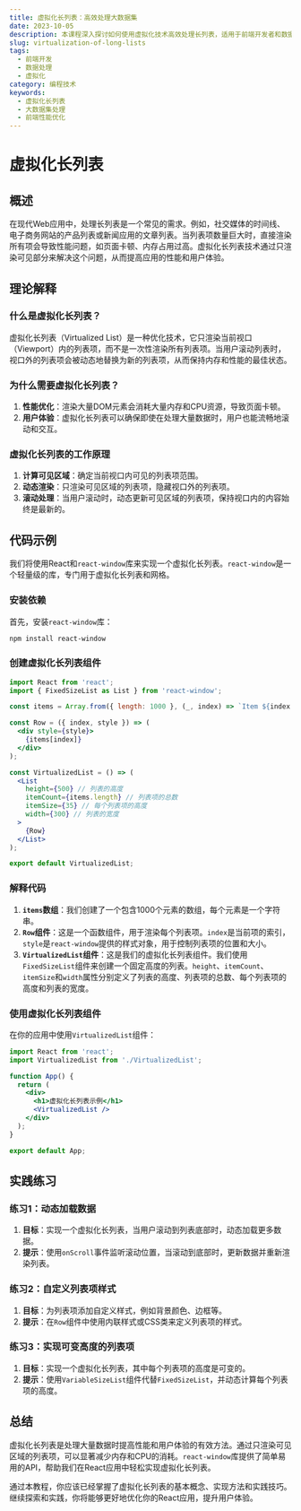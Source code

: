 ```yaml
---
title: 虚拟化长列表：高效处理大数据集
date: 2023-10-05
description: 本课程深入探讨如何使用虚拟化技术高效处理长列表，适用于前端开发者和数据工程师。
slug: virtualization-of-long-lists
tags:
  - 前端开发
  - 数据处理
  - 虚拟化
category: 编程技术
keywords:
  - 虚拟化长列表
  - 大数据集处理
  - 前端性能优化
---
```


# 虚拟化长列表

## 概述

在现代Web应用中，处理长列表是一个常见的需求。例如，社交媒体的时间线、电子商务网站的产品列表或新闻应用的文章列表。当列表项数量巨大时，直接渲染所有项会导致性能问题，如页面卡顿、内存占用过高。虚拟化长列表技术通过只渲染可见部分来解决这个问题，从而提高应用的性能和用户体验。

## 理论解释

### 什么是虚拟化长列表？

虚拟化长列表（Virtualized List）是一种优化技术，它只渲染当前视口（Viewport）内的列表项，而不是一次性渲染所有列表项。当用户滚动列表时，视口外的列表项会被动态地替换为新的列表项，从而保持内存和性能的最佳状态。

### 为什么需要虚拟化长列表？

1. **性能优化**：渲染大量DOM元素会消耗大量内存和CPU资源，导致页面卡顿。
2. **用户体验**：虚拟化长列表可以确保即使在处理大量数据时，用户也能流畅地滚动和交互。

### 虚拟化长列表的工作原理

1. **计算可见区域**：确定当前视口内可见的列表项范围。
2. **动态渲染**：只渲染可见区域的列表项，隐藏视口外的列表项。
3. **滚动处理**：当用户滚动时，动态更新可见区域的列表项，保持视口内的内容始终是最新的。

## 代码示例

我们将使用React和`react-window`库来实现一个虚拟化长列表。`react-window`是一个轻量级的库，专门用于虚拟化长列表和网格。

### 安装依赖

首先，安装`react-window`库：

```bash
npm install react-window
```

### 创建虚拟化长列表组件

```jsx
import React from 'react';
import { FixedSizeList as List } from 'react-window';

const items = Array.from({ length: 1000 }, (_, index) => `Item ${index + 1}`);

const Row = ({ index, style }) => (
  <div style={style}>
    {items[index]}
  </div>
);

const VirtualizedList = () => (
  <List
    height={500} // 列表的高度
    itemCount={items.length} // 列表项的总数
    itemSize={35} // 每个列表项的高度
    width={300} // 列表的宽度
  >
    {Row}
  </List>
);

export default VirtualizedList;
```

### 解释代码

1. **`items`数组**：我们创建了一个包含1000个元素的数组，每个元素是一个字符串。
2. **`Row`组件**：这是一个函数组件，用于渲染每个列表项。`index`是当前项的索引，`style`是`react-window`提供的样式对象，用于控制列表项的位置和大小。
3. **`VirtualizedList`组件**：这是我们的虚拟化长列表组件。我们使用`FixedSizeList`组件来创建一个固定高度的列表。`height`、`itemCount`、`itemSize`和`width`属性分别定义了列表的高度、列表项的总数、每个列表项的高度和列表的宽度。

### 使用虚拟化长列表组件

在你的应用中使用`VirtualizedList`组件：

```jsx
import React from 'react';
import VirtualizedList from './VirtualizedList';

function App() {
  return (
    <div>
      <h1>虚拟化长列表示例</h1>
      <VirtualizedList />
    </div>
  );
}

export default App;
```

## 实践练习

### 练习1：动态加载数据

1. **目标**：实现一个虚拟化长列表，当用户滚动到列表底部时，动态加载更多数据。
2. **提示**：使用`onScroll`事件监听滚动位置，当滚动到底部时，更新数据并重新渲染列表。

### 练习2：自定义列表项样式

1. **目标**：为列表项添加自定义样式，例如背景颜色、边框等。
2. **提示**：在`Row`组件中使用内联样式或CSS类来定义列表项的样式。

### 练习3：实现可变高度的列表项

1. **目标**：实现一个虚拟化长列表，其中每个列表项的高度是可变的。
2. **提示**：使用`VariableSizeList`组件代替`FixedSizeList`，并动态计算每个列表项的高度。

## 总结

虚拟化长列表是处理大量数据时提高性能和用户体验的有效方法。通过只渲染可见区域的列表项，可以显著减少内存和CPU的消耗。`react-window`库提供了简单易用的API，帮助我们在React应用中轻松实现虚拟化长列表。

通过本教程，你应该已经掌握了虚拟化长列表的基本概念、实现方法和实践技巧。继续探索和实践，你将能够更好地优化你的React应用，提升用户体验。